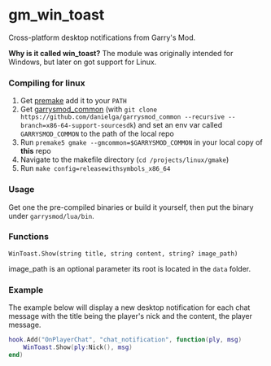 # gm_win_toast
Cross-platform desktop notifications from Garry's Mod.

**Why is it called win_toast?** The module was originally intended for Windows, but later on got support for Linux.

### Compiling for linux
1) Get [premake](https://github.com/premake/premake-core/releases/download/v5.0.0-alpha14/premake-5.0.0-alpha14-linux.tar.gz) add it to your `PATH`
2) Get [garrysmod_common](https://github.com/danielga/garrysmod_common) (with `git clone https://github.com/danielga/garrysmod_common --recursive --branch=x86-64-support-sourcesdk`) and set an env var called `GARRYSMOD_COMMON` to the path of the local repo
3) Run `premake5 gmake --gmcommon=$GARRYSMOD_COMMON` in your local copy of **this** repo
4) Navigate to the makefile directory (`cd /projects/linux/gmake`)
5) Run `make config=releasewithsymbols_x86_64`

### Usage
Get one the pre-compiled binaries or build it yourself, then put the binary under `garrysmod/lua/bin`.

### Functions

`WinToast.Show(string title, string content, string? image_path)`

image_path is an optional parameter its root is located in the `data` folder.

### Example

The example below will display a new desktop notification for each chat message with the title being the player's nick and the content, the player message.
```lua
hook.Add("OnPlayerChat", "chat_notification", function(ply, msg)
	WinToast.Show(ply:Nick(), msg)
end)
```
